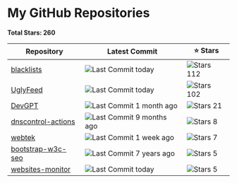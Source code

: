 
# My GitHub Repositories

**Total Stars: 260**

| Repository | Latest Commit | ⭐️ Stars |
|------------|----------------|----------|
| [blacklists](https://github.com/fabriziosalmi/blacklists) | ![Last Commit](https://img.shields.io/github/last-commit/fabriziosalmi/blacklists?style=flat-square) today | ![Stars](https://img.shields.io/github/stars/fabriziosalmi/blacklists?style=flat-square) 112 |
| [UglyFeed](https://github.com/fabriziosalmi/UglyFeed) | ![Last Commit](https://img.shields.io/github/last-commit/fabriziosalmi/UglyFeed?style=flat-square) today | ![Stars](https://img.shields.io/github/stars/fabriziosalmi/UglyFeed?style=flat-square) 102 |
| [DevGPT](https://github.com/fabriziosalmi/DevGPT) | ![Last Commit](https://img.shields.io/github/last-commit/fabriziosalmi/DevGPT?style=flat-square) 1 month ago | ![Stars](https://img.shields.io/github/stars/fabriziosalmi/DevGPT?style=flat-square) 21 |
| [dnscontrol-actions](https://github.com/fabriziosalmi/dnscontrol-actions) | ![Last Commit](https://img.shields.io/github/last-commit/fabriziosalmi/dnscontrol-actions?style=flat-square) 9 months ago | ![Stars](https://img.shields.io/github/stars/fabriziosalmi/dnscontrol-actions?style=flat-square) 8 |
| [webtek](https://github.com/fabriziosalmi/webtek) | ![Last Commit](https://img.shields.io/github/last-commit/fabriziosalmi/webtek?style=flat-square) 1 week ago | ![Stars](https://img.shields.io/github/stars/fabriziosalmi/webtek?style=flat-square) 7 |
| [bootstrap-w3c-seo](https://github.com/fabriziosalmi/bootstrap-w3c-seo) | ![Last Commit](https://img.shields.io/github/last-commit/fabriziosalmi/bootstrap-w3c-seo?style=flat-square) 7 years ago | ![Stars](https://img.shields.io/github/stars/fabriziosalmi/bootstrap-w3c-seo?style=flat-square) 5 |
| [websites-monitor](https://github.com/fabriziosalmi/websites-monitor) | ![Last Commit](https://img.shields.io/github/last-commit/fabriziosalmi/websites-monitor?style=flat-square) today | ![Stars](https://img.shields.io/github/stars/fabriziosalmi/websites-monitor?style=flat-square) 5 |

